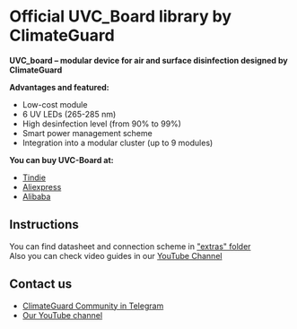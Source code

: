 # [](https://github.com/climateguard/UVC-Board#official-library-for-radsens-by-climateguard)Official UVC_Board library by ClimateGuard

**UVC_board – modular device for air and surface disinfection designed by ClimateGuard**

**Advantages and featured:**
- Low-cost module
- 6 UV LEDs (265-285 nm)
- High desinfection level (from 90% to 99%)
- Smart power management scheme
- Integration into a modular cluster (up to 9 modules)


**You can buy UVC-Board at:**

-  [Tindie](https://www.tindie.com/stores/climateguard/)  
-  [Aliexpress](https://aliexpress.ru/store/all-wholesale-products/910985005.html)  
-  [Alibaba](https://mashintertorg.trustpass.alibaba.com/productgrouplist-903279422/Electronics.html?spm=a2700.shop_cp.88.14)






## [](https://github.com/climateguard/UVC-Board#instructions)Instructions

You can find datasheet and connection scheme in  ["extras" folder](https://github.com/climateguard/UVC-Board/tree/master/extras/)  
Also you can check video guides in our [YouTube Channel](https://www.youtube.com/channel/UCp0ztK0nSK1sWZI-IgQqJeQ)

## [](https://github.com/climateguard/UVC-Board#contact-us)Contact us
- [ClimateGuard Community in Telegram](https://t.me/climateguard_community)  
- [Our YouTube channel](https://www.youtube.com/channel/UCp0ztK0nSK1sWZI-IgQqJeQ)
